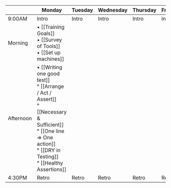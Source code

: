 |         | Monday | Tuesday | Wednesday | Thursday | Friday |
| ------  | ------ | ------- | --------- | -------- | ------ |
| 9:00AM  | Intro  |  Intro  |   Intro   |  Intro   | Intro  |   
| Morning  | • [[Training Goals]] <br> • [[Survey of Tools]] <br> • [[Set up machines]]  |   |     |    |  |
| Afternoon  | • [[Writing one good test]] <br> ° [[Arrange / Act / Assert]] <br> ° [[Necessary & Sufficient]] <br> ° [[One line => One action]] <br> ° [[DRY in Testing]] <br> ° [[Healthy Assertions]] |   |     |    |  |
| 4:30PM  | Retro  | Retro   | Retro     | Retro    | Retro  |
